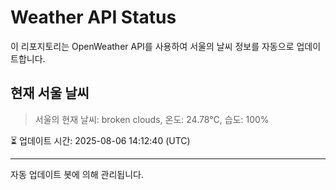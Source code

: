 
# Weather API Status

이 리포지토리는 OpenWeather API를 사용하여 서울의 날씨 정보를 자동으로 업데이트합니다.

## 현재 서울 날씨
> 서울의 현재 날씨: broken clouds, 온도: 24.78°C, 습도: 100%

⏳ 업데이트 시간: 2025-08-06 14:12:40 (UTC)

---
자동 업데이트 봇에 의해 관리됩니다.
